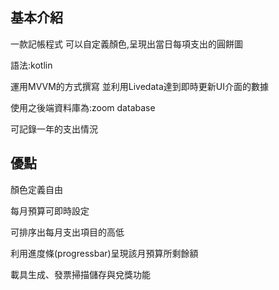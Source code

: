 基本介紹
------------

一款記帳程式 可以自定義顏色,呈現出當日每項支出的圓餅圖

語法:kotlin

運用MVVM的方式撰寫 並利用Livedata達到即時更新UI介面的數據

使用之後端資料庫為:zoom database

可記錄一年的支出情況

優點
------------
顏色定義自由 

每月預算可即時設定

可排序出每月支出項目的高低

利用進度條(progressbar)呈現該月預算所剩餘額

載具生成、發票掃描儲存與兌獎功能
